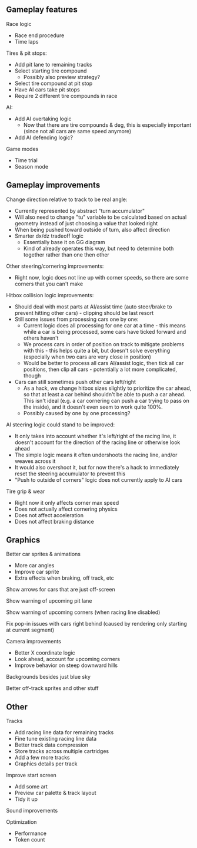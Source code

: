 ## Gameplay features

Race logic
* Race end procedure
* Time laps

Tires & pit stops:
* Add pit lane to remaining tracks
* Select starting tire compound
	- Possibly also preview strategy?
* Select tire compound at pit stop
* Have AI cars take pit stops
* Require 2 different tire compounds in race

AI:
* Add AI overtaking logic
	- Now that there are tire compounds & deg, this is especially important (since not all cars are same speed anymore)
* Add AI defending logic?

Game modes
* Time trial
* Season mode

## Gameplay improvements

Change direction relative to track to be real angle:

* Currently represented by abstract "turn accumulator"
* Will also need to change "tu" variable to be calculated based on actual geometry instead of just choosing a value that looked right
* When being pushed toward outside of turn, also affect direction
* Smarter dx/dz tradeoff logic
	- Essentially base it on GG diagram
	- Kind of already operates this way, but need to determine both together rather than one then other

Other steering/cornering improvements:

* Right now, logic does not line up with corner speeds, so there are some corners that you can't make

Hitbox collision logic improvements:

* Should deal with most parts at AI/assist time (auto steer/brake to prevent hitting other cars) - clipping should be last resort
* Still some issues from processing cars one by one:
	- Current logic does all processing for one car at a time - this means while a car is being processed, some cars have ticked forward and others haven't
	- We process cars in order of position on track to mitigate problems with this - this helps quite a bit, but doesn't solve everything (especially when two cars are very close in position)
	- Would be better to process all cars AI/assist logic, then tick all car positions, then clip all cars - potentially a lot more complicated, though
* Cars can still sometimes push other cars left/right
	- As a hack, we change hitbox sizes slightly to prioritize the car ahead, so that at least a car behind shouldn't be able to push a car ahead. This isn't ideal (e.g. a car cornering can push a car trying to pass on the inside), and it doesn't even seem to work quite 100%.
	- Possibly caused by one by one processing?

AI steering logic could stand to be improved:

* It only takes into account whether it's left/right of the racing line, it doesn't account for the direction of the racing line or otherwise look ahead
* The simple logic means it often undershoots the racing line, and/or weaves across it
* It would also overshoot it, but for now there's a hack to immediately reset the steering accumulator to prevent this
* "Push to outside of corners" logic does not currently apply to AI cars

Tire grip & wear
* Right now it only affects corner max speed
* Does not actually affect cornering physics
* Does not affect acceleration
* Does not affect braking distance

## Graphics

Better car sprites & animations
* More car angles
* Improve car sprite
* Extra effects when braking, off track, etc

Show arrows for cars that are just off-screen

Show warning of upcoming pit lane

Show warning of upcoming corners (when racing line disabled)

Fix pop-in issues with cars right behind (caused by rendering only starting at current segment)

Camera improvements
* Better X coordinate logic
* Look ahead, account for upcoming corners
* Improve behavior on steep downward hills

Backgrounds besides just blue sky

Better off-track sprites and other stuff

## Other

Tracks
* Add racing line data for remaining tracks
* Fine tune existing racing line data
* Better track data compression
* Store tracks across multiple cartridges
* Add a few more tracks
* Graphics details per track

Improve start screen
* Add some art
* Preview car palette & track layout
* Tidy it up

Sound improvements

Optimization
* Performance
* Token count
